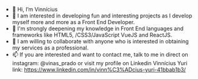 - 👋 Hi, I’m Vinnícius
- 👀 I am interested in developing fun and interesting projects as I develop myself more and more as a Front End Developer.
- 🌱 I'm strongly deepening my knowledge in Front End languages and frameworks like HTML5, /CSS3/JavaScript VueJS and ReactJS.
- 💞️ I am willing to collaborate with anyone who is interested in obtaining my services as a professional.
- 📫 If you are interested and want to contact me, talk to me in direct on instagram: @vinas_prado or visit my profile on Linkedin Vinnícius Yuri
link: https://www.linkedin.com/in/vinn%C3%ADcius-yuri-41bbab1b3/

<!---
vinniciusyuri/vinniciusyuri is a ✨ special ✨ repository because its `README.md` (this file) appears on your GitHub profile.
You can click the Preview link to take a look at your changes.
--->
